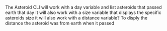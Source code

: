 The Asteroid CLI will work with a day variable and list asteroids that passed earth that day
It will also work with a size variable that displays the specific asteroids size
it will also work with a distance variable? To disply the distance the asteroid was from earth when it passed


